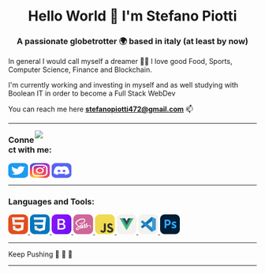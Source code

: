 <h1 align="center">Hello World 👋 I'm Stefano Piotti</h1>


<h3 align="center">A passionate globetrotter 🌍 based in italy (at least by now)</h3>
<p>In general I would call myself a dreamer 💭💭 I love good Food, Sports, Computer Science, Finance and Blockchain.</p>

<p>I'm currently working and investing in myself and as well studying with Boolean IT in order to become a Full Stack WebDev</p>

You can reach me here **stefanopiotti472@gmail.com** 📫 
<hr>

<img src="https://camo.githubusercontent.com/cae12fddd9d6982901d82580bdf321d81fb299141098ca1c2d4891870827bf17/68747470733a2f2f6d69726f2e6d656469756d2e636f6d2f6d61782f313336302f302a37513379765349765f7430696f4a2d5a2e676966" align="right" width="450">

<h3 align="left">Connect with me:</h3>

<p align="left">
<a href="https://twitter.com/@piotada1" target="blank"><img align="center" src="https://github.com/tandpfun/skill-icons/raw/main/icons/Twitter.svg" alt="@piotada1" height="30" width="40" /></a>
<a href="https://instagram.com/piotada" target="blank"><img align="center" src="https://github.com/tandpfun/skill-icons/raw/main/icons/Instagram.svg" alt="piotada" height="30" width="40" /></a>
<a href="https://discord.gg/Piotada#9573" target="blank"><img align="center" src="https://github.com/tandpfun/skill-icons/raw/main/icons/Discord.svg" alt="Piotada#9573" height="30" width="40" /></a>
</p>
<hr>

<h3 align="left">Languages and Tools:</h3>

<p align="left"> 
  <a href="https://www.w3.org/html/" target="_blank" rel="noreferrer"> <img src="https://github.com/tandpfun/skill-icons/raw/main/icons/HTML.svg" alt="html5"     width="40" height="40"/> </a>  
  <a href="https://www.w3schools.com/css/" target="_blank" rel="noreferrer"> <img src="https://raw.githubusercontent.com/tandpfun/skill-icons/9e1ef972c8bb947e24b388a82b6a78243f6f9149/icons/CSS.svg" alt="css3" width="40" height="40"/> </a>  
  <a href="https://getbootstrap.com" target="_blank" rel="noreferrer"> <img src="https://github.com/tandpfun/skill-icons/raw/main/icons/Bootstrap.svg" alt="bootstrap" width="40" height="40"/> </a> 
  <a href="https://sass-lang.com" target="_blank" rel="noreferrer"> <img src="https://github.com/tandpfun/skill-icons/raw/main/icons/Sass.svg" alt="sass" width="40" height="40"/> </a> 
  <a href="https://developer.mozilla.org/en-US/docs/Web/JavaScript" target="_blank" rel="noreferrer"> <img src="https://github.com/tandpfun/skill-icons/raw/main/icons/JavaScript.svg" alt="javascript" width="40" height="40"/> </a> 
  <a href="https://vuejs.org/" target="_blank" rel="noreferrer"> <img src="https://github.com/tandpfun/skill-icons/raw/main/icons/VueJS-Light.svg" alt="vuejs" width="40" height="40"/> </a> 
  <a href="https://code.visualstudio.com/" target="_blank" rel="noreferrer"> <img src="https://github.com/tandpfun/skill-icons/raw/main/icons/VSCode-Light.svg" alt="vscode" width="40" height="40"/> </a> 
  <a href="https://www.photoshop.com/en" target="_blank" rel="noreferrer"> <img src="https://github.com/tandpfun/skill-icons/raw/main/icons/Photoshop.svg" alt="photoshop" width="40" height="40"/> </a> 
</p>
<hr>

<p align="left">Keep Pushing 🚀 🚀 🚀</p>
<hr>
